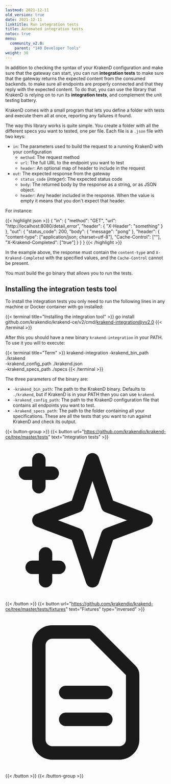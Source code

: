 ```yaml
---
lastmod: 2021-12-11
old_version: true
date: 2021-12-11
linktitle: Run integration tests
title: Automated integration tests
notoc: true
menu:
  community_v2.0:
    parent: "140 Developer Tools"
weight: 30
---
```

In addition to checking the syntax of your KrakenD configuration and make sure that the gateway can start, you can run **integration tests** to make sure that the gateway returns the expected content from the consumed backends. to make sure all endpoints are properly connected and that they reply with the expected content. To do that, you can use the library that KrakenD is relying on to run its **integration tests**, and complement the unit testing battery.

KrakenD comes with a small program that lets you define a folder with tests and execute them all at once, reporting any failures it found.

The way this library works is quite simple. You create a folder with all the different specs you want to tested, one per file. Each file is a `.json` file with two keys:

- `in`: The parameters used to build the request to a running KrakenD with your configuration
	- `method`: The request method
	- `url`: The full URL to the endpoint you want to test
	- `header`: An optional map of header to include in the request
- `out`: The expected response from the gateway
	- `status_code` (*integer*): The expected status code
	- `body`: The returned body by the response as a string, or as JSON object.
	- `header`: Any header included in the response. When the value is empty it means that you don't expect that header.

For instance:

{{< highlight json >}}
{
	"in": {
		"method": "GET",
		"url": "http://localhost:8080/detail_error",
		"header": {
			"X-Header": "something"
		}
	},
	"out": {
		"status_code": 200,
		"body": {
          "message": "pong"
        },
		"header": {
			"content-type": ["application/json; charset=utf-8"],
			"Cache-Control": [""],
			"X-Krakend-Completed": ["true"]
		}
	}
}
{{< /highlight >}}

In the example above, the response must contain the `content-type` and `X-Krakend-Completed` with the specified values, and the `Cache-Control` cannot be present.

You must build the go binary that allows you to run the tests.

## Installing the integration tests tool
To install the integration tests you only need to run the following lines in any machine or Docker container with go installed:

{{< terminal title="Installing the integration tool" >}}
go install github.com/krakendio/krakend-ce/v2/cmd/krakend-integration@vv2.0
{{< /terminal >}}

After this you should have a new binary `krakend-integration` in your PATH. To use it you will to execute:

{{< terminal title="Term" >}}
krakend-integration -krakend_bin_path ./krakend \
-krakend_config_path ./krakend.json \
-krakend_specs_path ./specs
{{< /terminal >}}

The three parameters of the binary are:

- `-krakend_bin_path`: The path to the KrakenD binary. Defaults to `./krakend`, but if KrakenD is in your PATH then you can use `krakend`.
- `-krakend_config_path`: The path to the KrakenD configuration file that contains all endpoints you want to test.
- `-krakend_specs_path`: The path to the folder containing all your specifications. These are all the tests that you want to run against KrakenD and check its output.


{{< button-group >}}
{{< button url="https://github.com/krakendio/krakend-ce/tree/master/tests" text="Integration tests" >}}<svg xmlns="http://www.w3.org/2000/svg" class="h-6 w-6" fill="none" viewBox="0 0 24 24" stroke="currentColor">
<path stroke-linecap="round" stroke-linejoin="round" stroke-width="2" d="M5 3v4M3 5h4M6 17v4m-2-2h4m5-16l2.286 6.857L21 12l-5.714 2.143L13 21l-2.286-6.857L5 12l5.714-2.143L13 3z" />
</svg>
{{< /button >}}
{{< button url="https://github.com/krakendio/krakend-ce/tree/master/tests/fixtures" text="Fixtures" type="inversed" >}}<svg xmlns="http://www.w3.org/2000/svg" class="h-6 w-6" fill="none" viewBox="0 0 24 24" stroke="currentColor">
  <path stroke-linecap="round" stroke-linejoin="round" stroke-width="2" d="M9 12h6m-6 4h6m2 5H7a2 2 0 01-2-2V5a2 2 0 012-2h5.586a1 1 0 01.707.293l5.414 5.414a1 1 0 01.293.707V19a2 2 0 01-2 2z" />
</svg>{{< /button >}}
{{< /button-group >}}
